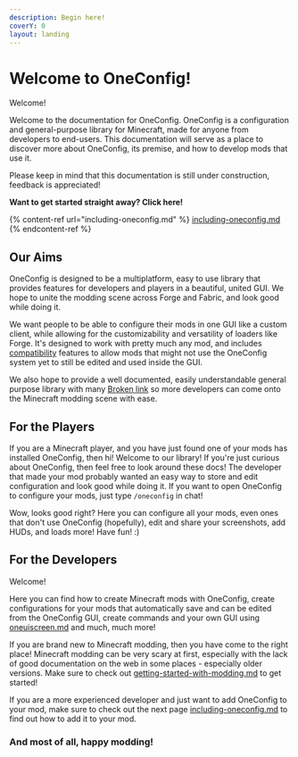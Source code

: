 ```yaml
---
description: Begin here!
coverY: 0
layout: landing
---
```


# Welcome to OneConfig!

Welcome!

Welcome to the documentation for OneConfig. OneConfig is a configuration and general-purpose library for Minecraft, made for anyone from developers to end-users. This documentation will serve as a place to discover more about OneConfig, its premise, and how to develop mods that use it.

Please keep in mind that this documentation is still under construction, feedback is appreciated!

**Want to get started straight away? Click here!**

{% content-ref url="including-oneconfig.md" %}
[including-oneconfig.md](including-oneconfig.md)
{% endcontent-ref %}

## Our Aims

OneConfig is designed to be a multiplatform, easy to use library that provides features for developers and players in a beautiful, united GUI. We hope to unite the modding scene across Forge and Fabric, and look good while doing it.

We want people to be able to configure their mods in one GUI like a custom client, while allowing for the customizability and versatility of loaders like Forge. It's designed to work with pretty much any mod, and includes [compatibility](config/compatibility/ "mention") features to allow mods that might not use the OneConfig system yet to still be edited and used inside the GUI.

We also hope to provide a well documented, easily understandable general purpose library with many [Broken link](broken-reference "mention") so more developers can come onto the Minecraft modding scene with ease.



## For the Players

If you are a Minecraft player, and you have just found one of your mods has installed OneConfig, then hi! Welcome to our library! If you're just curious about OneConfig, then feel free to look around these docs! The developer that made your mod probably wanted an easy way to store and edit configuration and look good while doing it. If you want to open OneConfig to configure your mods, just type `/oneconfig` in chat!

Wow, looks good right? Here you can configure all your mods, even ones that don't use OneConfig (hopefully), edit and share your screenshots, add HUDs, and loads more! Have fun! :)



## For the Developers

Welcome!

Here you can find how to create Minecraft mods with OneConfig, create configurations for your mods that automatically save and can be edited from the OneConfig GUI, create commands and your own GUI using [oneuiscreen.md](gui/oneuiscreen.md "mention") and much, much more!

If you are brand new to Minecraft modding, then you have come to the right place! Minecraft modding can be very scary at first, especially with the lack of good documentation on the web in some places - especially older versions. Make sure to check out [getting-started-with-modding.md](basics/getting-started-with-modding.md "mention") to get started!

If you are a more experienced developer and just want to add OneConfig to your mod, make sure to check out the next page [including-oneconfig.md](including-oneconfig.md "mention") to find out how to add it to your mod.

### And most of all, happy modding!
